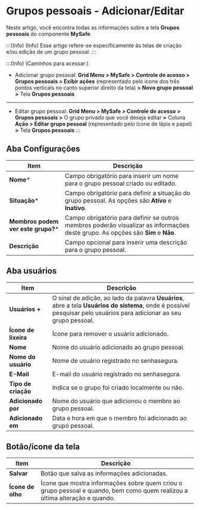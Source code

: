 # Grupos pessoais - Adicionar/Editar

Neste artigo, você encontra todas as informações sobre a tela **Grupos pessoais** do componente **MySafe**. 

:::(Info) (Info)
Esse artigo refere-se especificamente às telas de criação e/ou edição de um grupo pessoal.
:::

:::(Info) (Caminhos para acessar:)

* Adicionar grupo pessoal:
**Grid Menu > MySafe > Controle de acesso > Grupos pessoais > Exibir ações** (representado pelo ícone dos três pontos verticais no canto superior direito da tela) **> Novo grupo pessoal >** Tela **Grupos pessoais**
---
* Editar grupo pessoal:
**Grid Menu > MySafe > Controle de acesso > Grupos pessoais >** O grupo privado que você deseja editar **>** Coluna **Ação > Editar grupo pessoal** (representado pelo ícone de lápis e papel) **>** Tela **Grupos pessoais**
:::

## Aba Configurações
| Item | Descrição |
| --- | --- |
| **Nome***| Campo obrigatório para inserir um nome para o grupo pessoal criado ou editado. |
| **Situação*** | Campo obrigatório para definir a situação do grupo pessoal. As opções são **Ativo** e **Inativo**. |
|**Membros podem ver este grupo?*** | Campo obrigatório para definir se outros membros poderão visualizar as informações deste grupo. As opções são **Sim** e **Não**. |
| **Descrição** | Campo opcional para inserir uma descrição para o grupo pessoal. |

## Aba usuários


| Item | Descrição |
| --- | --- |
| **Usuários +** | O sinal de adição, ao lado da palavra **Usuários**, abre a tela **Usuários do sistema**,  onde é possível pesquisar pelo usuários para adicionar ao seu grupo pessoal. |
| **Ícone de lixeira** | Ícone para remover o usuário adicionado. |
| **Nome** | Nome do usuário adicionado ao grupo pessoal. |
| **Nome do usuário** | Nome de usuário registrado no senhasegura. |
| **E-Mail** | E-mail do usuário registrado no senhasegura. |
| **Tipo de criação** | Indica se o grupo foi criado localmente ou não. |
| **Adicionado por** | Nome do usuário que adicionou o membro ao grupo pessoal. |
| **Adicionado em** | Data e hora em que o membro foi adicionado ao grupo pessoal. |

## Botão/ícone da tela


| Item | Descrição |
| --- | --- |
| **Salvar** | Botão que salva as informações adicionadas. |
| **Ícone de olho** | Ícone que mostra informações sobre quem criou o grupo pessoal e quando, bem como quem realizou a última alteração e quando. |